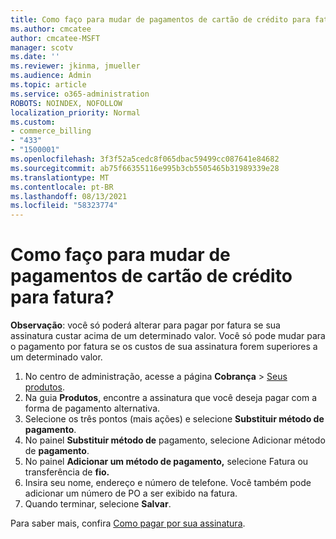```yaml
---
title: Como faço para mudar de pagamentos de cartão de crédito para fatura?
ms.author: cmcatee
author: cmcatee-MSFT
manager: scotv
ms.date: ''
ms.reviewer: jkinma, jmueller
ms.audience: Admin
ms.topic: article
ms.service: o365-administration
ROBOTS: NOINDEX, NOFOLLOW
localization_priority: Normal
ms.custom:
- commerce_billing
- "433"
- "1500001"
ms.openlocfilehash: 3f3f52a5cedc8f065dbac59499cc087641e84682
ms.sourcegitcommit: ab75f66355116e995b3cb5505465b31989339e28
ms.translationtype: MT
ms.contentlocale: pt-BR
ms.lasthandoff: 08/13/2021
ms.locfileid: "58323774"
---
```

# <a name="how-do-i-change-from-credit-card-payments-to-invoice"></a>Como faço para mudar de pagamentos de cartão de crédito para fatura?

**Observação**: você só poderá alterar para pagar por fatura se sua assinatura custar acima de um determinado valor. Você só pode mudar para o pagamento por fatura se os custos de sua assinatura forem superiores a um determinado valor.

1. No centro de administração, acesse a página **Cobrança** > [Seus produtos](https://go.microsoft.com/fwlink/p/?linkid=842054).
2. Na guia **Produtos**, encontre a assinatura que você deseja pagar com a forma de pagamento alternativa.
3. Selecione os três pontos (mais ações) e selecione **Substituir método de pagamento**.
4. No painel **Substituir método de** pagamento, selecione Adicionar método de **pagamento**.
5. No painel **Adicionar um método de pagamento,** selecione Fatura ou transferência de **fio.**
6. Insira seu nome, endereço e número de telefone. Você também pode adicionar um número de PO a ser exibido na fatura.
7. Quando terminar, selecione **Salvar**.

Para saber mais, confira [Como pagar por sua assinatura](https://docs.microsoft.com/microsoft-365/commerce/billing-and-payments/pay-for-your-subscription).